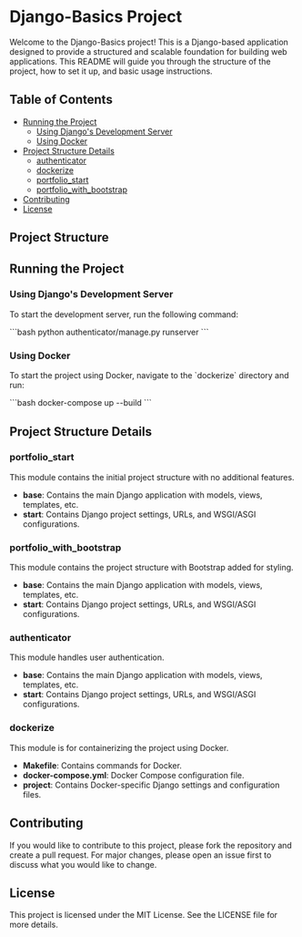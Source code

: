 # Django-Basics Project

Welcome to the Django-Basics project! This is a Django-based application designed to provide a structured and scalable foundation for building web applications. This README will guide you through the structure of the project, how to set it up, and basic usage instructions.

## Table of Contents
- [Running the Project](#running-the-project)
  - [Using Django's Development Server](#using-djangos-development-server)
  - [Using Docker](#using-docker)
- [Project Structure Details](#project-structure-details)
  - [authenticator](#authenticator)
  - [dockerize](#dockerize)
  - [portfolio_start](#portfolio_start)
  - [portfolio_with_bootstrap](#portfolio_with_bootstrap)
- [Contributing](#contributing)
- [License](#license)

## Project Structure

## Running the Project

### Using Django's Development Server

To start the development server, run the following command:

\`\`\`bash
python authenticator/manage.py runserver
\`\`\`

### Using Docker

To start the project using Docker, navigate to the \`dockerize\` directory and run:

\`\`\`bash
docker-compose up --build
\`\`\`

## Project Structure Details

### portfolio_start
This module contains the initial project structure with no additional features.

- **base**: Contains the main Django application with models, views, templates, etc.
- **start**: Contains Django project settings, URLs, and WSGI/ASGI configurations.

### portfolio_with_bootstrap
This module contains the project structure with Bootstrap added for styling.
- **base**: Contains the main Django application with models, views, templates, etc.
- **start**: Contains Django project settings, URLs, and WSGI/ASGI configurations.

### authenticator

This module handles user authentication.

- **base**: Contains the main Django application with models, views, templates, etc.
- **start**: Contains Django project settings, URLs, and WSGI/ASGI configurations.

### dockerize

This module is for containerizing the project using Docker.

- **Makefile**: Contains commands for Docker.
- **docker-compose.yml**: Docker Compose configuration file.
- **project**: Contains Docker-specific Django settings and configuration files.

## Contributing

If you would like to contribute to this project, please fork the repository and create a pull request. For major changes, please open an issue first to discuss what you would like to change.

## License

This project is licensed under the MIT License. See the LICENSE file for more details.
